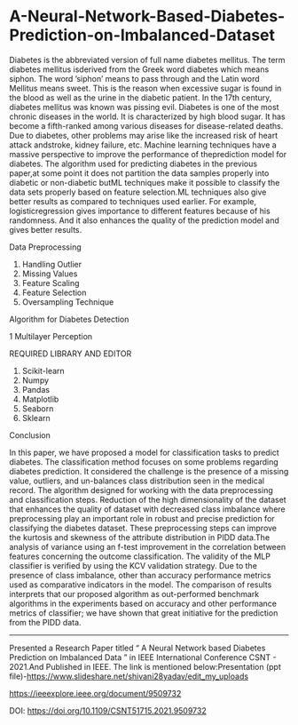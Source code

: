 # A-Neural-Network-Based-Diabetes-Prediction-on-Imbalanced-Dataset
Diabetes is the abbreviated version of full name diabetes mellitus. The term diabetes mellitus isderived from the Greek word diabetes which means siphon. The word ’siphon’ means to pass through and the Latin word Mellitus means sweet. This is the reason when excessive sugar is found in the blood as well as the urine in the diabetic patient. In the 17th century, diabetes mellitus was known was pissing evil. Diabetes is one of the most chronic diseases in the world. It is characterized by high blood sugar. It has become a fifth-ranked among various diseases for disease-related deaths. Due to diabetes, other problems may arise like the increased risk of heart attack andstroke, kidney failure, etc.
Machine learning techniques have a massive perspective to improve the performance of theprediction model for diabetes. The algorithm used for predicting diabetes in the previous paper,at some point it does not partition the data samples properly into diabetic or non-diabetic butML techniques make it possible to classify the data sets properly based on feature selection.ML techniques also give better results as compared to techniques used earlier. For example, logisticregression gives importance to different features because of his randomness. And it also enhances the quality of the prediction model and gives better results.

Data Preprocessing

1. Handling Outlier
2. Missing Values
3. Feature Scaling
4. Feature Selection
5. Oversampling Technique

Algorithm for Diabetes Detection

1 Multilayer Perception

REQUIRED LIBRARY AND EDITOR

1. Scikit-learn
2. Numpy
3. Pandas
4. Matplotlib
5. Seaborn
6. Sklearn

Conclusion

In this paper, we have proposed a model for classification tasks to predict diabetes. The classification method focuses on some problems regarding diabetes prediction. It considered the challenge is the presence of a missing value, outliers, and un-balances class distribution seen in the medical record. The algorithm designed for working with the data preprocessing and classification steps. Reduction of the high dimensionality of the dataset that enhances the quality of dataset with decreased class imbalance where preprocessing play an important role in robust and precise prediction for classifying the diabetes dataset. These preprocessing steps can improve the kurtosis and skewness of the attribute distribution in PIDD data.The analysis of variance using an f-test improvement in the correlation between features concerning the outcome classification. The validity of the MLP classifier is verified by using the KCV validation strategy. Due to the presence of class imbalance, other than accuracy performance metrics used as comparative indicators in the model. The comparison of results interprets that our proposed algorithm as out-performed benchmark algorithms in the experiments based on accuracy and other performance metrics of classifier; we have shown that great initiative for the prediction from the PIDD data.

*********************************************************************************************************************************************************************
Presented a Research Paper titled “ A Neural Network based Diabetes Prediction on Imbalanced Data ” in IEEE International Conference CSNT - 2021.And Published in IEEE.
The link is mentioned below:Presentation (ppt file)-https://www.slideshare.net/shivani28yadav/edit_my_uploads

https://ieeexplore.ieee.org/document/9509732

DOI: https://doi.org/10.1109/CSNT51715.2021.9509732
